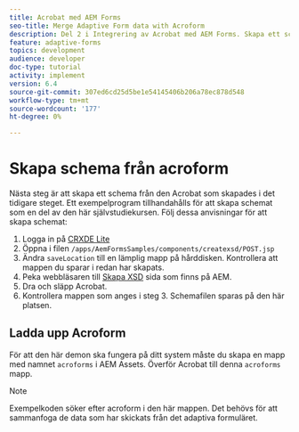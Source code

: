 ```yaml
---
title: Acrobat med AEM Forms
seo-title: Merge Adaptive Form data with Acroform
description: Del 2 i Integrering av Acrobat med AEM Forms. Skapa ett schema från en Acrobat.
feature: adaptive-forms
topics: development
audience: developer
doc-type: tutorial
activity: implement
version: 6.4
source-git-commit: 307ed6cd25d5be1e54145406b206a78ec878d548
workflow-type: tm+mt
source-wordcount: '177'
ht-degree: 0%

---
```



# Skapa schema från acroform

Nästa steg är att skapa ett schema från den Acrobat som skapades i det tidigare steget. Ett exempelprogram tillhandahålls för att skapa schemat som en del av den här självstudiekursen. Följ dessa anvisningar för att skapa schemat:

1. Logga in på [CRXDE Lite](http://localhost:4502/crx/de)
2. Öppna i filen `/apps/AemFormsSamples/components/createxsd/POST.jsp`
3. Ändra `saveLocation` till en lämplig mapp på hårddisken. Kontrollera att mappen du sparar i redan har skapats.
4. Peka webbläsaren till [Skapa XSD](http://localhost:4502/content/DocumentServices/CreateXsd.html) sida som finns på AEM.
5. Dra och släpp Acrobat.
6. Kontrollera mappen som anges i steg 3. Schemafilen sparas på den här platsen.

## Ladda upp Acroform

För att den här demon ska fungera på ditt system måste du skapa en mapp med namnet `acroforms` i AEM Assets. Överför Acrobat till denna `acroforms` mapp.

>[!NOTE]
>
>Exempelkoden söker efter acroform i den här mappen. Det behövs för att sammanfoga de data som har skickats från det adaptiva formuläret.
